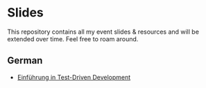 # Slides
This repository contains all my event slides & resources and will be extended over time. Feel free to roam around. 

## German
- [Einführung in Test-Driven Development](tdd)
